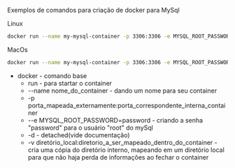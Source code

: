 Exemplos de comandos para criação de docker para MySql

Linux

```sh
docker run --name my-mysql-container -p 3306:3306 -e MYSQL_ROOT_PASSWORD=password -d -v ~/volumes/mysql:/var/lib/mysql mysql:5.7
```

MacOs

```sh
docker run --name my-mysql-container -p 3306:3306 -e MYSQL_ROOT_PASSWORD=password -d -v ~/volumes/mysql:/var/lib/mysql --platform linux/x86_64 mysql:5.7
```

- docker - comando base
  - run - para startar o container
  - --name nome_do_container - dando um nome para seu container
  - -p porta_mapeada_externamente:porta_correspondente_interna_container
  - --e MYSQL_ROOT_PASSWORD=password - criando a senha "password" para o usuário "root" do mySql
  - -d - detached(vide documentação)
  - -v diretório_local:diretorio_a_ser_mapeado_dentro_do_container - cria uma cópia do diretório interno, mapeando em um diretório local para que não haja perda de informações ao fechar o container
